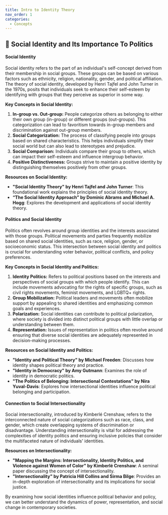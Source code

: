```yaml
---
title: Intro to Identity Theory
nav_order: 1
categories:
  - Concepts
---
```


## 🔻 Social Identity and Its Importance To Politics


#### Social Identity

Social identity refers to the part of an individual's self-concept derived from their membership in social groups. These groups can be based on various factors such as ethnicity, religion, nationality, gender, and political affiliation. The theory of social identity, developed by Henri Tajfel and John Turner in the 1970s, posits that individuals seek to enhance their self-esteem by identifying with groups that they perceive as superior in some way.

**Key Concepts in Social Identity:**

1. **In-group vs. Out-group:** People categorize others as belonging to either their own group (in-group) or different groups (out-groups). This categorization can lead to favoritism towards in-group members and discrimination against out-group members.
2. **Social Categorization:** The process of classifying people into groups based on shared characteristics. This helps individuals simplify their social world but can also lead to stereotypes and prejudice.
3. **Social Comparison:** Individuals compare their group to others, which can impact their self-esteem and influence intergroup behavior.
4. **Positive Distinctiveness:** Groups strive to maintain a positive identity by distinguishing themselves positively from other groups.

**Resources on Social Identity:**

- **"Social Identity Theory" by Henri Tajfel and John Turner**: This foundational work explains the principles of social identity theory.
- **“The Social Identity Approach” by Dominic Abrams and Michael A. Hogg**: Explores the development and applications of social identity theory.

#### Politics and Social Identity

Politics often revolves around group identities and the interests associated with those groups. Political movements and parties frequently mobilize based on shared social identities, such as race, religion, gender, or socioeconomic status. This intersection between social identity and politics is crucial for understanding voter behavior, political conflicts, and policy preferences.

**Key Concepts in Social Identity and Politics:**

1. **Identity Politics:** Refers to political positions based on the interests and perspectives of social groups with which people identify. This can include movements advocating for the rights of specific groups, such as civil rights movements, feminist movements, and LGBTQ+ rights.
2. **Group Mobilization:** Political leaders and movements often mobilize support by appealing to shared identities and emphasizing common goals and experiences.
3. **Polarization:** Social identities can contribute to political polarization, where society is divided into distinct political groups with little overlap or understanding between them.
4. **Representation:** Issues of representation in politics often revolve around ensuring that diverse social identities are adequately represented in decision-making processes.

**Resources on Social Identity and Politics:**

- **"Identity and Political Theory" by Michael Freeden**: Discusses how identity shapes political theory and practice.
- **"Identity in Democracy" by Amy Gutmann**: Examines the role of identity in democratic politics.
- **"The Politics of Belonging: Intersectional Contestations" by Nira Yuval-Davis**: Explores how intersectional identities influence political belonging and participation.

#### Connection to Social Intersectionality

Social intersectionality, introduced by Kimberlé Crenshaw, refers to the interconnected nature of social categorizations such as race, class, and gender, which create overlapping systems of discrimination or disadvantage. Understanding intersectionality is vital for addressing the complexities of identity politics and ensuring inclusive policies that consider the multifaceted nature of individuals' identities.

**Resources on Intersectionality:**

- **"Mapping the Margins: Intersectionality, Identity Politics, and Violence against Women of Color" by Kimberlé Crenshaw**: A seminal paper discussing the concept of intersectionality.
- **"Intersectionality" by Patricia Hill Collins and Sirma Bilge**: Provides an in-depth exploration of intersectionality and its implications for social justice.

By examining how social identities influence political behavior and policy, we can better understand the dynamics of power, representation, and social change in contemporary societies.
